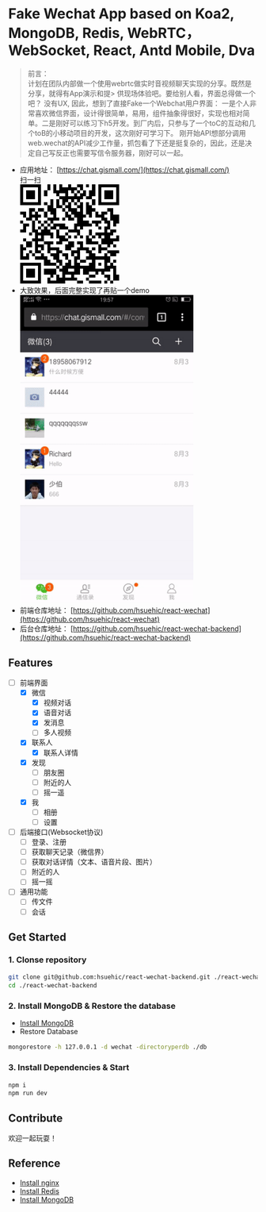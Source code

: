# Fake Wechat App based on Koa2, MongoDB, Redis, WebRTC，WebSocket, React, Antd Mobile, Dva

> 前言：<br />
> 计划在团队内部做一个使用webrtc做实时音视频聊天实现的分享。既然是分享，就得有App演示和提> 供现场体验吧。要给别人看，界面总得做一个吧？ 没有UX, 因此，想到了直接Fake一个Webchat用户界面： 一是个人非常喜欢微信界面，设计得很简单，易用，组件抽象得很好，实现也相对简单。二是刚好可以练习下h5开发。到厂内后，只参与了一个toC的互动和几个toB的小移动项目的开发，这次刚好可学习下。
刚开始API想部分调用web.wechat的API减少工作量，抓包看了下还是挺复杂的，因此，还是决定自己写反正也需要写信令服务器，刚好可以一起。

* 应用地址： [https://chat.gismall.com/](https://chat.gismall.com/)<br />
  扫一扫 <br />
  ![](./res/wechat.png)
* 大致效果，后面完整实现了再贴一个demo<br />
  <img src="./res/wechat-2-0-30.gif" alt="" style="width:350px;" />
* 前端仓库地址： [https://github.com/hsuehic/react-wechat](https://github.com/hsuehic/react-wechat)
* 后台仓库地址： [https://github.com/hsuehic/react-wechat-backend](https://github.com/hsuehic/react-wechat-backend)

## Features

- [ ] 前端界面
  - [x] 微信
    - [x] 视频对话
    - [x] 语音对话
    - [x] 发消息
    - [ ] 多人视频
  - [x] 联系人
    - [x] 联系人详情
  - [x] 发现
    - [ ] 朋友圈
    - [ ] 附近的人
    - [ ] 摇一遥
  - [x] 我
    - [ ] 相册
    - [ ] 设置
- [ ] 后端接口(Websocket协议)
  - [ ] 登录、注册
  - [ ] 获取聊天记录（微信界）
  - [ ] 获取对话详情（文本、语音片段、图片）
  - [ ] 附近的人
  - [ ] 摇一摇
- [ ] 通用功能
  - [ ] 传文件
  - [ ] 会话

## Get Started

### 1. Clonse repository

```bash
git clone git@github.com:hsuehic/react-wechat-backend.git ./react-wechat-backend
cd ./react-wechat-backend
```

### 2. Install MongoDB & Restore the database
* [Install MongoDB](https://docs.mongodb.com/manual/tutorial/install-mongodb-on-os-x/)
* Restore Database

```bash
mongorestore -h 127.0.0.1 -d wechat -directoryperdb ./db
```

### 3. Install Dependencies & Start 

```bash
npm i
npm run dev
```

## Contribute
欢迎一起玩耍！

## Reference

* [Install nginx](https://www.digitalocean.com/community/tutorials/how-to-install-nginx-on-ubuntu-16-04)
* [Install Redis](https://redis.io/topics/quickstart)
* [Install MongoDB](https://docs.mongodb.com/manual/tutorial/install-mongodb-on-os-x/)
